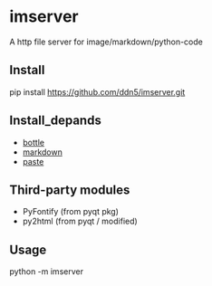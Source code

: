 # imserver
 A http file server for image/markdown/python-code 

## Install
pip install https://github.com/ddn5/imserver.git

## Install_depands
 - [bottle]()
 - [markdown]()
 - [paste]()

## Third-party modules
 - PyFontify (from pyqt pkg)
 - py2html (from pyqt / modified)

## Usage
python -m imserver <port>

 
